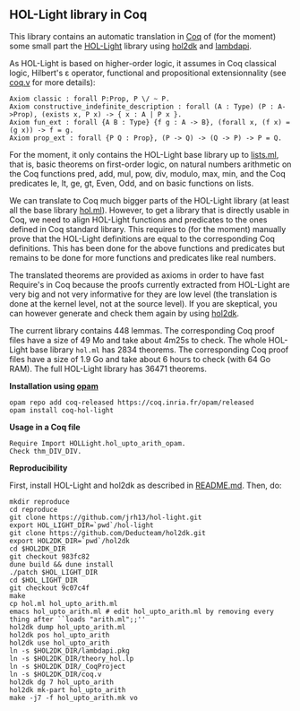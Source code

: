 HOL-Light library in Coq
------------------------

This library contains an automatic translation in [Coq](https://coq.inria.fr/) of (for the moment) some small part the [HOL-Light](https://github.com/jrh13/hol-light) library using [hol2dk](https://github.com/Deducteam/hol2dk) and [lambdapi](https://github.com/Deducteam/lambdapi).

As HOL-Light is based on higher-order logic, it assumes in Coq classical logic, Hilbert's ε operator, functional and propositional extensionnality (see [coq.v](https://github.com/Deducteam/coq-hol-light/blob/main/coq.v) for more details):

```
Axiom classic : forall P:Prop, P \/ ~ P.
Axiom constructive_indefinite_description : forall (A : Type) (P : A->Prop), (exists x, P x) -> { x : A | P x }.
Axiom fun_ext : forall {A B : Type} {f g : A -> B}, (forall x, (f x) = (g x)) -> f = g.
Axiom prop_ext : forall {P Q : Prop}, (P -> Q) -> (Q -> P) -> P = Q.
```

For the moment, it only contains the HOL-Light base library up to [lists.ml](https://github.com/jrh13/hol-light/blob/master/lists.ml), that is, basic theorems on first-order logic, on natural numbers arithmetic on the Coq functions pred, add, mul, pow, div, modulo, max, min, and the Coq predicates le, lt, ge, gt, Even, Odd, and on basic functions on lists.

We can translate to Coq much bigger parts of the HOL-Light library (at least all the base library [hol.ml](https://github.com/jrh13/hol-light/blob/master/hol.ml)). However, to get a library that is directly usable in Coq, we need to align HOL-Light functions and predicates to the ones defined in Coq standard library. This requires to (for the moment) manually prove that the HOL-Light definitions are equal to the corresponding Coq definitions. This has been done for the above functions and predicates but remains to be done for more functions and predicates like real numbers.

The translated theorems are provided as axioms in order to have fast Require's in Coq because the proofs currently extracted from HOL-Light are very big and not very informative for they are low level (the translation is done at the kernel level, not at the source level). If you are skeptical, you can however generate and check them again by using [hol2dk](https://github.com/Deducteam/hol2dk).

The current library contains 448 lemmas. The corresponding Coq proof files have a size of 49 Mo and take about 4m25s to check. The whole HOL-Light base library `hol.ml` has 2834 theorems. The corresponding Coq proof files have a size of 1.9 Go and take about 6 hours to check (with 64 Go RAM). The full HOL-Light library has 36471 theorems.

**Installation using [opam](https://opam.ocaml.org/)**

```
opam repo add coq-released https://coq.inria.fr/opam/released
opam install coq-hol-light
```

**Usage in a Coq file**

```
Require Import HOLLight.hol_upto_arith_opam.
Check thm_DIV_DIV.
```

**Reproducibility**

First, install HOL-Light and hol2dk as described in [README.md](https://github.com/Deducteam/hol2dk/blob/main/README.md). Then, do:

```
mkdir reproduce
cd reproduce
git clone https://github.com/jrh13/hol-light.git
export HOL_LIGHT_DIR=`pwd`/hol-light
git clone https://github.com/Deducteam/hol2dk.git
export HOL2DK_DIR=`pwd`/hol2dk
cd $HOL2DK_DIR
git checkout 983fc82
dune build && dune install
./patch $HOL_LIGHT_DIR
cd $HOL_LIGHT_DIR
git checkout 9c07c4f
make
cp hol.ml hol_upto_arith.ml
emacs hol_upto_arith.ml # edit hol_upto_arith.ml by removing every thing after ``loads "arith.ml";;''
hol2dk dump hol_upto_arith.ml
hol2dk pos hol_upto_arith
hol2dk use hol_upto_arith
ln -s $HOL2DK_DIR/lambdapi.pkg
ln -s $HOL2DK_DIR/theory_hol.lp
ln -s $HOL2DK_DIR/_CoqProject
ln -s $HOL2DK_DIR/coq.v
hol2dk dg 7 hol_upto_arith
hol2dk mk-part hol_upto_arith
make -j7 -f hol_upto_arith.mk vo
```
